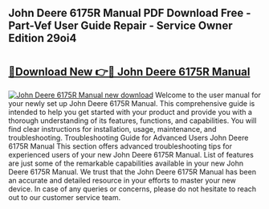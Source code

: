 ## John Deere 6175R Manual PDF Download Free - Part-Vef User Guide Repair - Service Owner Edition 29oi4

# <h2><a href="http://bc86573.oget.top/?id=John+Deere+6175R+Manual">🔗Download New 👉🔴 John Deere 6175R Manual</a></h2>

[![John Deere 6175R Manual new download](https://i.imgur.com/5g1atiW.png)](http://bc86573.oget.top/?id=John+Deere+6175R+Manual)
Welcome to the user manual for your newly set up John Deere 6175R Manual. This comprehensive guide is intended to help you get started with your product and provide you with a thorough understanding of its features, functions, and capabilities. You will find clear instructions for installation, usage, maintenance, and troubleshooting. Troubleshooting Guide for Advanced Users John Deere 6175R Manual This section offers advanced troubleshooting tips for experienced users of your new John Deere 6175R Manual. List of features are just some of the remarkable capabilities available in your new John Deere 6175R Manual. We trust that the John Deere 6175R Manual has been an accurate and detailed resource in your efforts to master your new device. In case of any queries or concerns, please do not hesitate to reach out to our customer service team.
